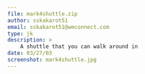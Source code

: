 ```yaml
---
file: mark4shuttle.zip
author: sskakarot51
email: sskakarot51@wmconnect.com
type: jk
description: >
    A shuttle that you can walk around in
date: 03/27/03
screenshot: mark4shuttle.jpg
---
```

